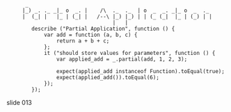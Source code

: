           _
         |_) _. ._ _|_ o  _. |    /\  ._  ._  | o  _  _. _|_ o  _  ._
         |  (_| |   |_ | (_| |   /--\ |_) |_) | | (_ (_|  |_ | (_) | |
                                      |   |
            describe ("Partial Application", function () {
                var add = function (a, b, c) {
                    return a + b + c;
                };
                it ("should store values for parameters", function () {
                    var applied_add = _.partial(add, 1, 2, 3);

                    expect(applied_add instanceof Function).toEqual(true);
                    expect(applied_add()).toEqual(6);
                });
            });
















































































slide 013
